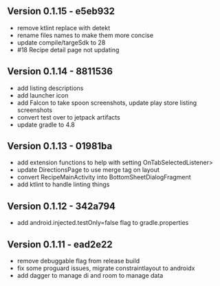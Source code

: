 Version 0.1.15 - e5eb932
------------------------
 - remove ktlint replace with detekt
 - rename files names to make them more concise
 - update compile/targeSdk to 28
 - #18 Recipe detail page not updating

Version 0.1.14 - 8811536
------------------------
 - add listing descriptions
 - add launcher icon
 - add Falcon to take spoon screenshots, update play store listing screenshots
 - convert test over to jetpack artifacts
 - update gradle to 4.8

Version 0.1.13 - 01981ba
------------------------
 - add extension functions to help with setting OnTabSelectedListener>
 - update DirectionsPage to use merge tag on layout
 - convert RecipeMainActivity into BottomSheetDialogFragment
 - add ktlint to handle linting things

Version 0.1.12 - 342a794
------------------------
 - add android.injected.testOnly=false flag to gradle.properties

Version 0.1.11 - ead2e22
------------------------
 - remove debuggable flag from release build
 - fix some proguard issues, migrate constraintlayout to androidx
 - add dagger to manage di and room to manage data